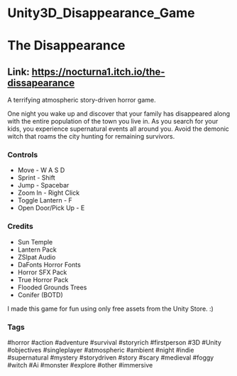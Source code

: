 # Unity3D_Disappearance_Game

# The Disappearance

## Link: https://nocturna1.itch.io/the-dissapearance

A terrifying atmospheric story-driven horror game.

One night you wake up and discover that your family has disappeared along with the entire population of the town you live in. As you search for your kids, you experience supernatural events all around you. Avoid the demonic witch that roams the city hunting for remaining survivors.

### Controls

* Move - W A S D
* Sprint - Shift
* Jump - Spacebar
* Zoom In - Right Click
* Toggle Lantern - F
* Open Door/Pick Up - E

### Credits

* Sun Temple
* Lantern Pack
* ZSlpat Audio
* DaFonts Horror Fonts
* Horror SFX Pack
* True Horror Pack
* Flooded Grounds Trees
* Conifer (BOTD)

I made this game for fun using only free assets from the Unity Store. :)

### Tags

#horror #action #adventure #survival #storyrich #firstperson #3D #Unity #objectives #singleplayer #atmospheric #ambient #night #indie  #supernatural #mystery #storydriven #story #scary #medieval #foggy #witch #Ai #monster #explore #other #immersive
